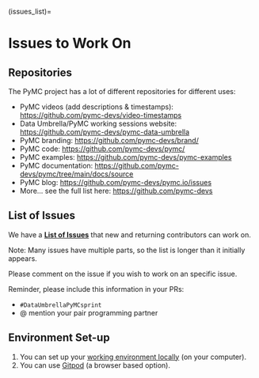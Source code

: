 (issues_list)=
# Issues to Work On

## Repositories

The PyMC project has a lot of different repositories for different uses:
- PyMC videos (add descriptions & timestamps): https://github.com/pymc-devs/video-timestamps
- Data Umbrella/PyMC working sessions website: https://github.com/pymc-devs/pymc-data-umbrella
- PyMC branding: https://github.com/pymc-devs/brand/
- PyMC code: https://github.com/pymc-devs/pymc/
- PyMC examples: https://github.com/pymc-devs/pymc-examples
- PyMC documentation: https://github.com/pymc-devs/pymc/tree/main/docs/source
- PyMC blog: https://github.com/pymc-devs/pymc.io/issues
- More... see the full list here: https://github.com/pymc-devs

## List of Issues

We have a [**List of Issues**](https://hackmd.io/bptOCow6Ql6o2K9Brq5lkw?both) that new and returning contributors can work on.

Note: Many issues have multiple parts, so the list is longer than it initially appears.

Please comment on the issue if you wish to work on an specific issue.

Reminder, please include this information in your PRs:
- `#DataUmbrellaPyMCsprint`
- @ mention your pair programming partner

## Environment Set-up

1. You can set up your [working environment locally](https://pymc-data-umbrella.xyz/en/latest/sprint/tutorials/environment_setup.html) (on your computer).
1. You can use [Gitpod](https://www.pymc.io/projects/docs/en/latest/contributing/using_gitpod.html) (a browser based option).
